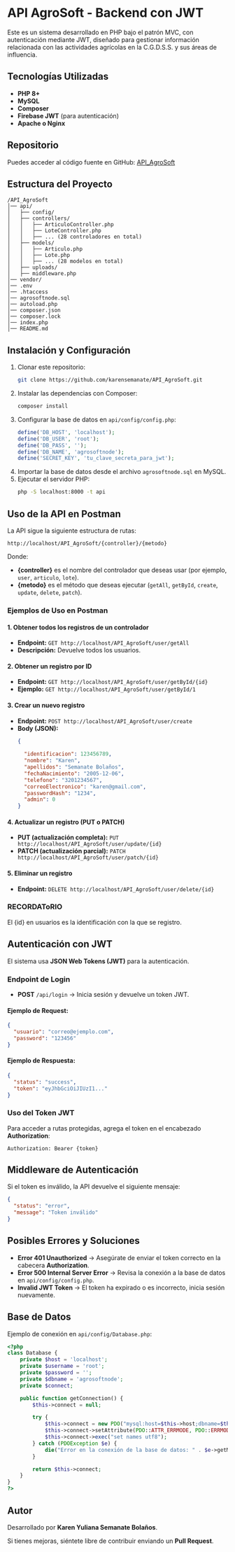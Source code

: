 # API AgroSoft - Backend con JWT

Este es un sistema desarrollado en PHP bajo el patrón MVC, con autenticación mediante JWT, diseñado para gestionar información relacionada con las actividades agrícolas en la C.G.D.S.S. y sus áreas de influencia.

## Tecnologías Utilizadas

- **PHP 8+**
- **MySQL**
- **Composer**
- **Firebase JWT** (para autenticación)
- **Apache o Nginx**

## Repositorio

Puedes acceder al código fuente en GitHub:
[API_AgroSoft](https://github.com/karensemanate/API_AgroSoft.git)

## Estructura del Proyecto

```
/API_AgroSoft
│── api/
│   ├── config/
│   ├── controllers/
│   │   ├── ArticuloController.php
│   │   ├── LoteController.php
│   │   ├── ... (28 controladores en total)
│   ├── models/
│   │   ├── Articulo.php
│   │   ├── Lote.php
│   │   ├── ... (28 modelos en total)
│   ├── uploads/
│   ├── middleware.php
│── vendor/
│── .env
│── .htaccess
│── agrosoftnode.sql
│── autoload.php
│── composer.json
│── composer.lock
│── index.php
│── README.md
```

## Instalación y Configuración

1. Clonar este repositorio:
   ```bash
   git clone https://github.com/karensemanate/API_AgroSoft.git
   ```
2. Instalar las dependencias con Composer:
   ```bash
   composer install
   ```
3. Configurar la base de datos en `api/config/config.php`:
   ```php
   define('DB_HOST', 'localhost');
   define('DB_USER', 'root');
   define('DB_PASS', '');
   define('DB_NAME', 'agrosoftnode');
   define('SECRET_KEY', 'tu_clave_secreta_para_jwt');
   ```
4. Importar la base de datos desde el archivo `agrosoftnode.sql` en MySQL.
5. Ejecutar el servidor PHP:
   ```bash
   php -S localhost:8000 -t api
   ```

## Uso de la API en Postman

La API sigue la siguiente estructura de rutas:
```
http://localhost/API_AgroSoft/{controller}/{metodo}
```
Donde:
- **{controller}** es el nombre del controlador que deseas usar (por ejemplo, `user`, `articulo`, `lote`).
- **{metodo}** es el método que deseas ejecutar (`getAll`, `getById`, `create`, `update`, `delete`, `patch`).

### Ejemplos de Uso en Postman

#### 1. Obtener todos los registros de un controlador
- **Endpoint:** `GET http://localhost/API_AgroSoft/user/getAll`
- **Descripción:** Devuelve todos los usuarios.

#### 2. Obtener un registro por ID
- **Endpoint:** `GET http://localhost/API_AgroSoft/user/getById/{id}`
- **Ejemplo:** `GET http://localhost/API_AgroSoft/user/getById/1`

#### 3. Crear un nuevo registro
- **Endpoint:** `POST http://localhost/API_AgroSoft/user/create`
- **Body (JSON):**
  ```json
  {
    
    "identificacion": 123456789,
    "nombre": "Karen",
    "apellidos": "Semanate Bolaños",
    "fechaNacimiento": "2005-12-06",
    "telefono": "3201234567",
    "correoElectronico": "karen@gmail.com",
    "passwordHash": "1234",
    "admin": 0
  }
  ```

#### 4. Actualizar un registro (PUT o PATCH)
- **PUT (actualización completa):** `PUT http://localhost/API_AgroSoft/user/update/{id}`
- **PATCH (actualización parcial):** `PATCH http://localhost/API_AgroSoft/user/patch/{id}`

#### 5. Eliminar un registro
- **Endpoint:** `DELETE http://localhost/API_AgroSoft/user/delete/{id}`

### RECORDAToRIO
El {id} en usuarios es la identificación con la que se registro.

## Autenticación con JWT

El sistema usa **JSON Web Tokens (JWT)** para la autenticación.

### Endpoint de Login
- **POST** `/api/login` → Inicia sesión y devuelve un token JWT.

#### Ejemplo de Request:
```json
{
  "usuario": "correo@ejemplo.com",
  "password": "123456"
}
```

#### Ejemplo de Respuesta:
```json
{
  "status": "success",
  "token": "eyJhbGciOiJIUzI1..."
}
```

### Uso del Token JWT
Para acceder a rutas protegidas, agrega el token en el encabezado **Authorization**:
```
Authorization: Bearer {token}
```

## Middleware de Autenticación

Si el token es inválido, la API devuelve el siguiente mensaje:
```json
{
  "status": "error",
  "message": "Token inválido"
}
```

## Posibles Errores y Soluciones

- **Error 401 Unauthorized** → Asegúrate de enviar el token correcto en la cabecera **Authorization**.
- **Error 500 Internal Server Error** → Revisa la conexión a la base de datos en `api/config/config.php`.
- **Invalid JWT Token** → El token ha expirado o es incorrecto, inicia sesión nuevamente.

## Base de Datos

Ejemplo de conexión en `api/config/Database.php`:
```php
<?php
class Database {
    private $host = 'localhost';
    private $username = 'root';
    private $password = '';
    private $dbname = 'agrosoftnode';
    private $connect;

    public function getConnection() {
        $this->connect = null;

        try {
            $this->connect = new PDO("mysql:host=$this->host;dbname=$this->dbname", $this->username, $this->password);
            $this->connect->setAttribute(PDO::ATTR_ERRMODE, PDO::ERRMODE_EXCEPTION);
            $this->connect->exec("set names utf8");
        } catch (PDOException $e) {
            die("Error en la conexión de la base de datos: " . $e->getMessage());
        }

        return $this->connect;
    }
}
?>
```

## Autor

Desarrollado por **Karen Yuliana Semanate Bolaños**.

Si tienes mejoras, siéntete libre de contribuir enviando un **Pull Request**. 
